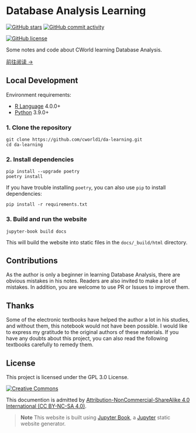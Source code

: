 # Database Analysis Learning

[![GitHub stars](https://img.shields.io/github/stars/cworld1/da-learning?style=flat-square)](https://github.com/cworld1/da-learning/stargazers)
[![GitHub commit activity](https://img.shields.io/github/commit-activity/y/cworld1/da-learning?label=commits&style=flat-square)](https://github.com/cworld1/da-learning/commits)
<!-- [![Vercel Production Status](https://img.shields.io/github/deployments/cworld1/da-learning/production?label=vercel&logo=vercel&style=flat-square)](https://vercel.com/cworld0/da-learning) -->
[![GitHub license](https://img.shields.io/github/license/cworld1/da-learning?style=flat-square)](https://github.com/cworld1/da-learning/blob/main/LICENSE)

Some notes and code about CWorld learning Database Analysis.

[前往阅读 →](https://da.cworld.top/)

## Local Development

Environment requirements:

- [R Language](https://www.r-project.org/) 4.0.0+
- [Python](https://www.python.org/) 3.9.0+

### 1. Clone the repository

```shell
git clone https://github.com/cworld1/da-learning.git
cd da-learning
```

### 2. Install dependencies

```shell
pip install --upgrade poetry
poetry install
```

If you have trouble installing `poetry`, you can also use `pip` to install dependencies:

```shell
pip install -r requirements.txt
```

### 3. Build and run the website

```shell
jupyter-book build docs
```

This will build the website into static files in the `docs/_build/html` directory.

## Contributions

As the author is only a beginner in learning Database Analysis, there are obvious mistakes in his notes. Readers are also invited to make a lot of mistakes. In addition, you are welcome to use PR or Issues to improve them.

## Thanks

Some of the electronic textbooks have helped the author a lot in his studies, and without them, this notebook would not have been possible. I would like to express my gratitude to the original authors of these materials. If you have any doubts about this project, you can also read the following textbooks carefully to remedy them.

<!-- - [数据库原理及应用 - shark-Gao 的博客](https://blog.csdn.net/qq_58608526/article/details/122922114)
- [数据库原理及应用教程（微课版）](https://annas-archive.org/md5/08cf09ef24ff4989641044caa544b29e)
- [数据库系统概论（第 5 版）](https://z-lib.io/book/13860288) -->

## License

This project is licensed under the GPL 3.0 License.

[![Creative Commons](https://i.creativecommons.org/l/by-nc-sa/4.0/88x31.png)](https://creativecommons.org/licenses/by-nc-sa/4.0/deed.en)

This documention is admitted by [Attribution-NonCommercial-ShareAlike 4.0 International (CC BY-NC-SA 4.0)](http://creativecommons.org/licenses/by-nc-sa/4.0/).

> **Note** This website is built using [Jupyter Book](https://jupyterbook.org/en/stable/), a [Jupyter](https://jupyter.org/) static website generator.
